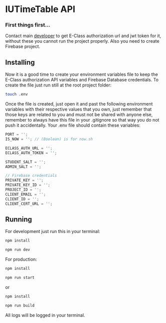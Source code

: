 # IUTimeTable API

### First things first...

Contact main [developer](https://t.me/Rakhimov_J) to get E-Class authorization url and jwt token for it, without these you cannot run the project properly. Also you need to create Firebase project.

## Installing

Now it is a good time to create your environment variables file to keep the E-Class authorization API variables and Firebase Database credentials. To create the file just run still at the root project folder:

```bash
touch .env
```

Once the file is created, just open it and past the following environment variables with their respective values that you own, just remember that those keys are related to you and must not be shared with anyone else, remember to always have this file in your .gitignore so that way you do not push it accidentally. Your .env file should contain these variables:

```js
PORT = '';
IS_NOW = ''; // (Boolean) is for now.sh

ECLASS_AUTH_URL = '';
ECLASS_AUTH_TOKEN = '';

STUDENT_SALT = '';
ADMIN_SALT = '';

// Firebase credentials
PRIVATE_KEY = '';
PRIVATE_KEY_ID = '';
PROJECT_ID = '';
CLIENT_EMAIL = '';
CLIENT_ID = '';
CLIENT_CERT_URL = '';
```

## Running

For development just run this in your terminal:

```bash
npm install

npm run dev
```

For production:

```bash
npm install

npm run start
```

or

```bash
npm install

npm run build
```

All logs will be logged in your terminal.
